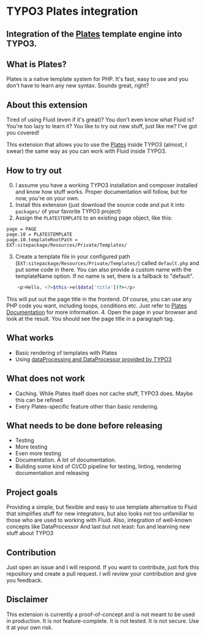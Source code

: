 # TYPO3 Plates integration
## Integration of the [Plates](http://platesphp.com/) template engine into TYPO3.

## What is Plates?
Plates is a native template system for PHP. It's fast, easy to use and you don't have to learn any new syntax. Sounds great, right?

## About this extension

Tired of using Fluid (even if it's great)? You don't even know what Fluid is? You're too lazy to learn it? You like to try out new stuff, just like me? I've got you covered!

This extension that allows you to use the [Plates](http://platesphp.com/) inside TYPO3 (almost, I swear) the same way as you can
work with Fluid inside TYPO3.


## How to try out
0. I assume you have a working TYPO3 installation and composer installed and know how stuff works. Proper documentation will follow, but for now, you're on your own.
1. Install this extension (just download the source code and put it into `packages/` of your favorite TYPO3 project)
2. Assign the `PLATESTEMPLATE` to an existing page object, like this:
```typoscript
page = PAGE
page.10 = PLATESTEMPLATE
page.10.templateRootPath = EXT:sitepackage/Resources/Private/Templates/
```
3. Create a template file in your configured path (`EXT:sitepackage/Resources/Private/Templates/`) called `default.php` and put some code in there. You can also provide a custom name with the templateName option.
   If no name is set, there is a fallback to "default".
```php
    <p>Hello, <?=$this->e($data['title'])?></p>

```
This will put out the page title in the frontend. Of course, you can use any PHP code you want, including loops, conditions etc. Just refer to [Plates Documentation](http://platesphp.com/) for more information.
4. Open the page in your browser and look at the result. You should see the page title in a paragraph tag.


## What works
* Basic rendering of templates with Plates
* Using [dataProcessing and DataProcessor provided by TYPO3](https://docs.typo3.org/m/typo3/reference-typoscript/main/en-us/ContentObjects/Fluidtemplate/DataProcessing.html#dataprocessing)


## What does not work
* Caching. While Plates itself does not cache stuff, TYPO3 does. Maybe this can be refined
* Every Plates-specific feature other than basic rendering.

## What needs to be done before releasing
* Testing
* More testing
* Even more testing
* Documentation. A lot of documentation.
* Building some kind of CI/CD pipeline for testing, linting, rendering documentation and releasing

## Project goals
Providing a simple, but flexible and easy to use template alternative to Fluid that simplifies stuff for new integrators,
but also looks not too unfamiliar to those who are used to working with Fluid. Also, integration of well-known concepts like DataProcessor
And last but not least: fun and learning new stuff about TYPO3
## Contribution
Just open an issue and I will respond. If you want to contribute, just fork this repository and create a pull request. I will review your contribution and give you feedback.


## Disclaimer
This extension is currently a proof-of-concept and is not meant to be used in production. It is not feature-complete. It is not tested. It is not secure. Use it at your own risk.

